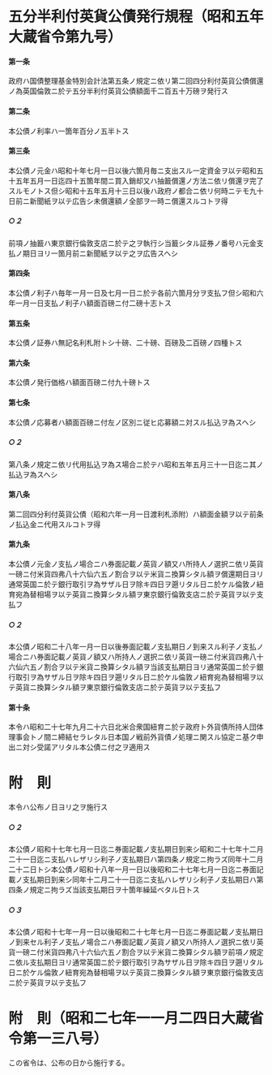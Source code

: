 # 五分半利付英貨公債発行規程（昭和五年大蔵省令第九号）
#### 第一条
政府ハ国債整理基金特別会計法第五条ノ規定ニ依リ第二回四分利付英貨公債償還ノ為英国倫敦ニ於テ五分半利付英貨公債額面千二百五十万磅ヲ発行ス
#### 第二条
本公債ノ利率ハ一箇年百分ノ五半トス
#### 第三条
本公債ノ元金ハ昭和十年七月一日以後六箇月毎ニ支出スル一定資金ヲ以テ昭和五十五年五月一日迄四十五箇年間ニ買入銷却又ハ抽籖償還ノ方法ニ依リ償還ヲ完了スルモノトス但シ昭和十五年五月十三日以後ハ政府ノ都合ニ依リ何時ニテモ九十日前ニ新聞紙ヲ以テ広告シ未償還額ノ全部ヲ一時ニ償還スルコトヲ得
##### ○２
前項ノ抽籖ハ東京銀行倫敦支店ニ於テ之ヲ執行シ当籖シタル証券ノ番号ハ元金支払ノ期日ヨリ一箇月前ニ新聞紙ヲ以テ之ヲ広告スヘシ
#### 第四条
本公債ノ利子ハ毎年一月一日及七月一日ニ於テ各前六箇月分ヲ支払フ但シ昭和六年一月一日支払ノ利子ハ額面百磅ニ付二磅十志トス
#### 第五条
本公債ノ証券ハ無記名利札附トシ十磅、二十磅、百磅及二百磅ノ四種トス
#### 第六条
本公債ノ発行価格ハ額面百磅ニ付九十磅トス
#### 第七条
本公債ノ応募者ハ額面百磅ニ付左ノ区別ニ従ヒ応募額ニ対スル払込ヲ為スヘシ
##### ○２
第八条ノ規定ニ依リ代用払込ヲ為ス場合ニ於テハ昭和五年五月三十一日迄ニ其ノ払込ヲ為スヘシ
#### 第八条
第二回四分利付英貨公債（昭和六年一月一日渡利札添附）ハ額面金額ヲ以テ前条ノ払込金ニ代用スルコトヲ得
#### 第九条
本公債ノ元金ノ支払ノ場合ニハ券面記載ノ英貨ノ額又ハ所持人ノ選択ニ依リ英貨一磅ニ付米貨四弗八十六仙六五ノ割合ヲ以テ米貨ニ換算シタル額ヲ償還期日ヨリ通常英国ニ於テ銀行取引ヲ為サザル日ヲ除キ四日ヲ遡リタル日ニ於ケル倫敦ノ紐育宛為替相場ヲ以テ英貨ニ換算シタル額ヲ東京銀行倫敦支店ニ於テ英貨ヲ以テ支払フ
##### ○２
本公債ノ昭和二十八年一月一日以後券面記載ノ支払期日ノ到来スル利子ノ支払ノ場合ニハ券面記載ノ英貨ノ額又ハ所持人ノ選択ニ依リ英貨一磅ニ付米貨四弗八十六仙六五ノ割合ヲ以テ米貨ニ換算シタル額ヲ当該支払期日ヨリ通常英国ニ於テ銀行取引ヲ為サザル日ヲ除キ四日ヲ遡リタル日ニ於ケル倫敦ノ紐育宛為替相場ヲ以テ英貨ニ換算シタル額ヲ東京銀行倫敦支店ニ於テ英貨ヲ以テ支払フ
#### 第十条
本令ハ昭和二十七年九月二十六日北米合衆国紐育ニ於テ政府ト外貨債所持人団体理事会トノ間ニ締結セラレタル日本国ノ戦前外貨債ノ処理ニ関スル協定ニ基ク申出ニ対シ受諾アリタル本公債ニ付之ヲ適用ス
# 附　則
本令ハ公布ノ日ヨリ之ヲ施行ス
##### ○２
本公債ノ昭和十七年七月一日迄ニ券面記載ノ支払期日到来シ昭和二十七年十二月二十一日迄ニ支払ハレザリシ利子ノ支払期日ハ第四条ノ規定ニ拘ラズ同年十二月二十二日トシ本公債ノ昭和十八年一月一日以後昭和二十七年七月一日迄ニ券面記載ノ支払期日到来シ同年十二月二十一日迄ニ支払ハレザリシ利子ノ支払期日ハ第四条ノ規定ニ拘ラズ当該支払期日ヲ十箇年繰延ベタル日トス
##### ○３
本公債ノ昭和十七年一月一日以後昭和二十七年七月一日迄ニ券面記載ノ支払期日ノ到来セル利子ノ支払ノ場合ニハ券面記載ノ英貨ノ額又ハ所持人ノ選択ニ依リ英貨一磅ニ付米貨四弗八十六仙六五ノ割合ヲ以テ米貨ニ換算シタル額ヲ前項ノ規定ニ依ル支払期日ヨリ通常英国ニ於テ銀行取引ヲ為サザル日ヲ除キ四日ヲ遡リタル日ニ於ケル倫敦ノ紐育宛為替相場ヲ以テ英貨ニ換算シタル額ヲ東京銀行倫敦支店ニ於テ英貨ヲ以テ支払フ
# 附　則（昭和二七年一一月二四日大蔵省令第一三八号）
この省令は、公布の日から施行する。

